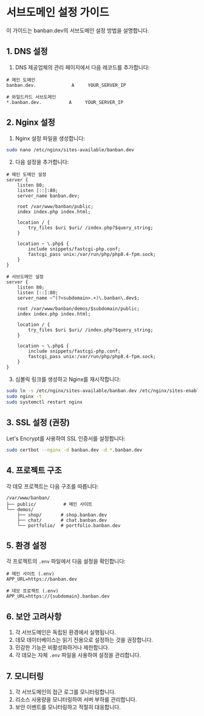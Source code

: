 # 서브도메인 설정 가이드

이 가이드는 banban.dev의 서브도메인 설정 방법을 설명합니다.

## 1. DNS 설정

1. DNS 제공업체의 관리 페이지에서 다음 레코드를 추가합니다:

```
# 메인 도메인
banban.dev.             A     YOUR_SERVER_IP

# 와일드카드 서브도메인
*.banban.dev.          A     YOUR_SERVER_IP
```

## 2. Nginx 설정

1. Nginx 설정 파일을 생성합니다:

```bash
sudo nano /etc/nginx/sites-available/banban.dev
```

2. 다음 설정을 추가합니다:

```nginx
# 메인 도메인 설정
server {
    listen 80;
    listen [::]:80;
    server_name banban.dev;

    root /var/www/banban/public;
    index index.php index.html;

    location / {
        try_files $uri $uri/ /index.php?$query_string;
    }

    location ~ \.php$ {
        include snippets/fastcgi-php.conf;
        fastcgi_pass unix:/var/run/php/php8.4-fpm.sock;
    }
}

# 서브도메인 설정
server {
    listen 80;
    listen [::]:80;
    server_name ~^(?<subdomain>.+)\.banban\.dev$;

    root /var/www/banban/demos/$subdomain/public;
    index index.php index.html;

    location / {
        try_files $uri $uri/ /index.php?$query_string;
    }

    location ~ \.php$ {
        include snippets/fastcgi-php.conf;
        fastcgi_pass unix:/var/run/php/php8.4-fpm.sock;
    }
}
```

3. 심볼릭 링크를 생성하고 Nginx를 재시작합니다:

```bash
sudo ln -s /etc/nginx/sites-available/banban.dev /etc/nginx/sites-enabled/
sudo nginx -t
sudo systemctl restart nginx
```

## 3. SSL 설정 (권장)

Let's Encrypt를 사용하여 SSL 인증서를 설정합니다:

```bash
sudo certbot --nginx -d banban.dev -d *.banban.dev
```

## 4. 프로젝트 구조

각 데모 프로젝트는 다음 구조를 따릅니다:

```
/var/www/banban/
├── public/          # 메인 사이트
└── demos/
    ├── shop/       # shop.banban.dev
    ├── chat/       # chat.banban.dev
    └── portfolio/  # portfolio.banban.dev
```

## 5. 환경 설정

각 프로젝트의 `.env` 파일에서 다음 설정을 확인합니다:

```env
# 메인 사이트 (.env)
APP_URL=https://banban.dev

# 데모 프로젝트 (.env)
APP_URL=https://{subdomain}.banban.dev
```

## 6. 보안 고려사항

1. 각 서브도메인은 독립된 환경에서 실행됩니다.
2. 데모 데이터베이스는 읽기 전용으로 설정하는 것을 권장합니다.
3. 민감한 기능은 비활성화하거나 제한합니다.
4. 각 데모는 자체 `.env` 파일을 사용하여 설정을 관리합니다.

## 7. 모니터링

1. 각 서브도메인의 접근 로그를 모니터링합니다.
2. 리소스 사용량을 모니터링하여 서버 부하를 관리합니다.
3. 보안 이벤트를 모니터링하고 적절히 대응합니다.

